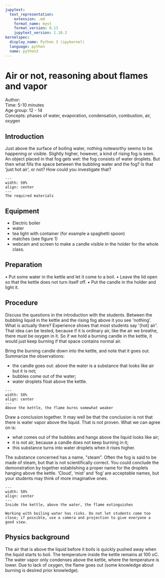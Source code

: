 ```yaml
---
jupytext:
  text_representation:
    extension: .md
    format_name: myst
    format_version: 0.13
    jupytext_version: 1.10.3
kernelspec:
  display_name: Python 3 (ipykernel)
  language: python
  name: python3
---
```


# Air or not, reasoning about flames and vapor


Author:     \
Time:	  	  5-10 minutes\
Age group:	12 - 14\
Concepts:	  phases of water, evaporation, condensation, combustion, air, oxygen

## Introduction
Just above the surface of boiling water, nothing noteworthy seems to be happening or visible. Slightly higher, however, a kind of rising fog is seen. An object placed in that fog gets wet: the fog consists of water droplets. But then what fills the space between the bubbling water and the fog? Is that ‘just hot air’, or not? How could you investigate that?

```{figure} demo09_figure1.jpg
---
width: 50%
align: center
---
The required materials
```


## Equipment
* Electric boiler
* water
* tea light with container (for example a spaghetti spoon)
* matches (see figure 1)
* webcam and screen to make a candle visible in the holder for the whole class.

## Preparation
•	Put some water in the kettle and let it come to a boil.
•	Leave the lid open so that the kettle does not turn itself off.
•	Put the candle in the holder and light it.

## Procedure
Discuss the questions in the introduction with the students. Between the bubbling liquid in the kettle and the rising fog above it you see 'nothing'. What is actually there? Experience shows that most students say '(hot) air'. That idea can be tested, because if it is ordinary air, like the air we breathe, there must be oxygen in it. So if we hold a burning candle in the kettle, it would just keep burning if that space contains normal air.
 
Bring the burning candle down into the kettle, and note that it goes out. Summarize the observations: 
* the candle goes out: above the water is a substance that looks like air but it is not;
* bubbles come out of the water;
* water droplets float above the kettle.

 ```{figure} demo09_figure2.jpg
---
width: 50%
align: center
---
Above the kettle, the flame burns somewhat weaker
```

Draw a conclusion together. It may well be that the conclusion is not that there is water vapor above the liquid. That is not proven. What we can agree on is: 

*	what comes out of the bubbles and hangs above the liquid looks like air;
*	it is not air, because a candle does not keep burning in it;
*	this substance turns into water droplets when it rises higher.
 
The substance concerned has a name, "steam". Often the fog is said to be made of steam, but that is not scientifically correct. You could conclude the demonstration by together establishing a proper name for the droplets hanging above the kettle. ‘Cloud’, ‘mist’ and ‘fog’ are acceptable names, but your students may think of more imaginative ones. 

```{figure} demo09_figure3.jpg
---
width: 50%
align: center
---
Inside the kettle, above the water, the flame extinguishes
```

```{warning}
Working with boiling water has risks. Do not let students come too close; if possible, use a camera and projection to give everyone a good view.
```

## Physics background
The air that is above the liquid before it boils is quickly pushed away when the liquid starts to boil. The temperature inside the kettle remains at 100 oC. The water vapor only condenses above the kettle, where the temperature is lower. Due to lack of oxygen, the flame goes out (some knowledge about burning is desired prior knowledge).

